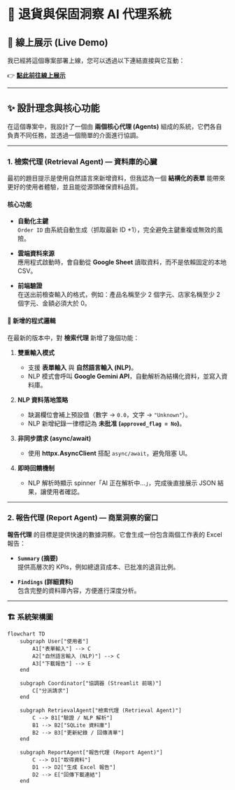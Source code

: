 # 🤖 退貨與保固洞察 AI 代理系統

## 🚀 線上展示 (Live Demo)

我已經將這個專案部署上線，您可以透過以下連結直接與它互動：  

👉 [**點此前往線上展示**](https://python-agent-app-chuan-jen.streamlit.app/)

---

## ✨ 設計理念與核心功能

在這個專案中，我設計了一個由 **兩個核心代理 (Agents)** 組成的系統，它們各自負責不同任務，並透過一個簡單的介面進行協調。  

---

### 1. 檢索代理 (Retrieval Agent) — 資料庫的心臟

最初的題目提示是使用自然語言來新增資料，但我認為一個 **結構化的表單** 能帶來更好的使用者體驗，並且能從源頭確保資料品質。  

#### 核心功能
- **自動化主鍵**  
  `Order ID` 由系統自動生成（抓取最新 ID +1），完全避免主鍵重複或無效的風險。  

- **雲端資料來源**  
  應用程式啟動時，會自動從 **Google Sheet** 讀取資料，而不是依賴固定的本地 CSV。  

- **前端驗證**  
  在送出前檢查輸入的格式，例如：產品名稱至少 2 個字元、店家名稱至少 2 個字元、金額必須大於 0。  

#### 🔧 新增的程式邏輯
在最新的版本中，對 **檢索代理** 新增了幾個功能：  

1. **雙重輸入模式**  
   - 支援 **表單輸入** 與 **自然語言輸入 (NLP)**。  
   - NLP 模式會呼叫 **Google Gemini API**，自動解析為結構化資料，並寫入資料庫。  

2. **NLP 資料落地策略**  
   - 缺漏欄位會補上預設值（數字 → `0.0`，文字 → `"Unknown"`）。  
   - NLP 新增紀錄一律標記為 **未批准 (`approved_flag = No`)**。  

3. **非同步請求 (async/await)**  
   - 使用 **httpx.AsyncClient** 搭配 `async/await`，避免阻塞 UI。  

4. **即時回饋機制**  
   - NLP 解析時顯示 spinner「AI 正在解析中…」，完成後直接展示 JSON 結果，讓使用者確認。  

---

### 2. 報告代理 (Report Agent) — 商業洞察的窗口

**報告代理** 的目標是提供快速的數據洞察。它會生成一份包含兩個工作表的 Excel 報告：  

- **`Summary` (摘要)**  
  提供高層次的 KPIs，例如總退貨成本、已批准的退貨比例。  

- **`Findings` (詳細資料)**  
  包含完整的資料庫內容，方便進行深度分析。  

---

### 🏗️ 系統架構圖

```mermaid
flowchart TD
    subgraph User["使用者"]
        A1["表單輸入"] --> C
        A2["自然語言輸入 (NLP)"] --> C
        A3["下載報告"] --> E
    end

    subgraph Coordinator["協調器 (Streamlit 前端)"]
        C["分派請求"]
    end

    subgraph RetrievalAgent["檢索代理 (Retrieval Agent)"]
        C --> B1["驗證 / NLP 解析"]
        B1 --> B2["SQLite 資料庫"]
        B2 --> B3["更新紀錄 / 回傳清單"]
    end

    subgraph ReportAgent["報告代理 (Report Agent)"]
        C --> D1["取得資料"]
        D1 --> D2["生成 Excel 報告"]
        D2 --> E["回傳下載連結"]
    end
